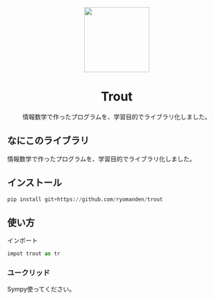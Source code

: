 <div align="center">
  <img src="https://freesvg.org/img/Stylized-Fish-Silhouette.png" width="150px">
  <h1>Trout</h1>
  <p>
情報数学で作ったプログラムを、学習目的でライブラリ化しました。</p>
</div>

## なにこのライブラリ
情報数学で作ったプログラムを、学習目的でライブラリ化しました。

## インストール
```python
pip install git+https://github.com/ryomanden/trout
```

## 使い方
インポート
```python
impot trout as tr
```

### ユークリッド
Sympy使ってください。